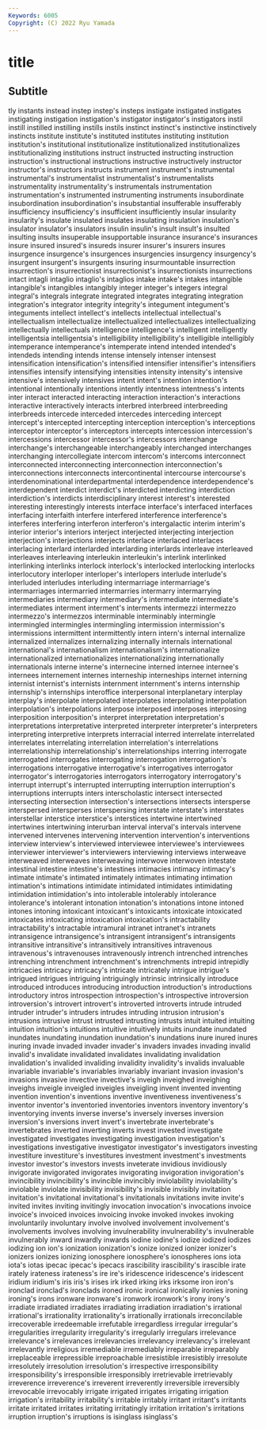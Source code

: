 ```yaml
---
Keywords: 6005
Copyright: (C) 2022 Ryu Yamada
---
```



# title

## Subtitle
tly instants instead instep instep's insteps instigate
instigated instigates instigating instigation instigation's instigator instigator's instigators instil instill
instilled instilling instills instils instinct instinct's instinctive instinctively instincts institute
institute's instituted institutes instituting institution institution's institutional institutionalize institutionalized institutionalizes
institutionalizing institutions instruct instructed instructing instruction instruction's instructional instructions instructive
instructively instructor instructor's instructors instructs instrument instrument's instrumental instrumental's instrumentalist
instrumentalist's instrumentalists instrumentality instrumentality's instrumentals instrumentation instrumentation's instrumented instrumenting instruments
insubordinate insubordination insubordination's insubstantial insufferable insufferably insufficiency insufficiency's insufficient insufficiently
insular insularity insularity's insulate insulated insulates insulating insulation insulation's insulator
insulator's insulators insulin insulin's insult insult's insulted insulting insults insuperable
insupportable insurance insurance's insurances insure insured insured's insureds insurer insurer's
insurers insures insurgence insurgence's insurgences insurgencies insurgency insurgency's insurgent insurgent's
insurgents insuring insurmountable insurrection insurrection's insurrectionist insurrectionist's insurrectionists insurrections intact
intagli intaglio intaglio's intaglios intake intake's intakes intangible intangible's intangibles
intangibly integer integer's integers integral integral's integrals integrate integrated integrates
integrating integration integration's integrator integrity integrity's integument integument's integuments intellect
intellect's intellects intellectual intellectual's intellectualism intellectualize intellectualized intellectualizes intellectualizing intellectually
intellectuals intelligence intelligence's intelligent intelligently intelligentsia intelligentsia's intelligibility intelligibility's intelligible
intelligibly intemperance intemperance's intemperate intend intended intended's intendeds intending intends
intense intensely intenser intensest intensification intensification's intensified intensifier intensifier's intensifiers
intensifies intensify intensifying intensities intensity intensity's intensive intensive's intensively intensives
intent intent's intention intention's intentional intentionally intentions intently intentness intentness's
intents inter interact interacted interacting interaction interaction's interactions interactive interactively
interacts interbred interbreed interbreeding interbreeds intercede interceded intercedes interceding intercept
intercept's intercepted intercepting interception interception's interceptions interceptor interceptor's interceptors intercepts
intercession intercession's intercessions intercessor intercessor's intercessors interchange interchange's interchangeable interchangeably
interchanged interchanges interchanging intercollegiate intercom intercom's intercoms interconnect interconnected interconnecting
interconnection interconnection's interconnections interconnects intercontinental intercourse intercourse's interdenominational interdepartmental interdependence
interdependence's interdependent interdict interdict's interdicted interdicting interdiction interdiction's interdicts interdisciplinary
interest interest's interested interesting interestingly interests interface interface's interfaced interfaces
interfacing interfaith interfere interfered interference interference's interferes interfering interferon interferon's
intergalactic interim interim's interior interior's interiors interject interjected interjecting interjection
interjection's interjections interjects interlace interlaced interlaces interlacing interlard interlarded interlarding
interlards interleave interleaved interleaves interleaving interleukin interleukin's interlink interlinked interlinking
interlinks interlock interlock's interlocked interlocking interlocks interlocutory interloper interloper's interlopers
interlude interlude's interluded interludes interluding intermarriage intermarriage's intermarriages intermarried intermarries
intermarry intermarrying intermediaries intermediary intermediary's intermediate intermediate's intermediates interment interment's
interments intermezzi intermezzo intermezzo's intermezzos interminable interminably intermingle intermingled intermingles
intermingling intermission intermission's intermissions intermittent intermittently intern intern's internal internalize
internalized internalizes internalizing internally internals international international's internationalism internationalism's internationalize
internationalized internationalizes internationalizing internationally internationals interne interne's internecine interned internee
internee's internees internement internes interneship interneships internet interning internist internist's
internists internment internment's interns internship internship's internships interoffice interpersonal interplanetary
interplay interplay's interpolate interpolated interpolates interpolating interpolation interpolation's interpolations interpose
interposed interposes interposing interposition interposition's interpret interpretation interpretation's interpretations interpretative
interpreted interpreter interpreter's interpreters interpreting interpretive interprets interracial interred interrelate
interrelated interrelates interrelating interrelation interrelation's interrelations interrelationship interrelationship's interrelationships interring
interrogate interrogated interrogates interrogating interrogation interrogation's interrogations interrogative interrogative's interrogatives
interrogator interrogator's interrogatories interrogators interrogatory interrogatory's interrupt interrupt's interrupted interrupting
interruption interruption's interruptions interrupts inters interscholastic intersect intersected intersecting intersection
intersection's intersections intersects intersperse interspersed intersperses interspersing interstate interstate's interstates
interstellar interstice interstice's interstices intertwine intertwined intertwines intertwining interurban interval
interval's intervals intervene intervened intervenes intervening intervention intervention's interventions interview
interview's interviewed interviewee interviewee's interviewees interviewer interviewer's interviewers interviewing interviews
interweave interweaved interweaves interweaving interwove interwoven intestate intestinal intestine intestine's
intestines intimacies intimacy intimacy's intimate intimate's intimated intimately intimates intimating
intimation intimation's intimations intimidate intimidated intimidates intimidating intimidation intimidation's into
intolerable intolerably intolerance intolerance's intolerant intonation intonation's intonations intone intoned
intones intoning intoxicant intoxicant's intoxicants intoxicate intoxicated intoxicates intoxicating intoxication
intoxication's intractability intractability's intractable intramural intranet intranet's intranets intransigence intransigence's
intransigent intransigent's intransigents intransitive intransitive's intransitively intransitives intravenous intravenous's intravenouses
intravenously intrench intrenched intrenches intrenching intrenchment intrenchment's intrenchments intrepid intrepidly
intricacies intricacy intricacy's intricate intricately intrigue intrigue's intrigued intrigues intriguing
intriguingly intrinsic intrinsically introduce introduced introduces introducing introduction introduction's introductions
introductory intros introspection introspection's introspective introversion introversion's introvert introvert's introverted
introverts intrude intruded intruder intruder's intruders intrudes intruding intrusion intrusion's
intrusions intrusive intrust intrusted intrusting intrusts intuit intuited intuiting intuition
intuition's intuitions intuitive intuitively intuits inundate inundated inundates inundating inundation
inundation's inundations inure inured inures inuring invade invaded invader invader's
invaders invades invading invalid invalid's invalidate invalidated invalidates invalidating invalidation
invalidation's invalided invaliding invalidity invalidity's invalids invaluable invariable invariable's invariables
invariably invariant invasion invasion's invasions invasive invective invective's inveigh inveighed
inveighing inveighs inveigle inveigled inveigles inveigling invent invented inventing invention
invention's inventions inventive inventiveness inventiveness's inventor inventor's inventoried inventories inventors
inventory inventory's inventorying invents inverse inverse's inversely inverses inversion inversion's
inversions invert invert's invertebrate invertebrate's invertebrates inverted inverting inverts invest
invested investigate investigated investigates investigating investigation investigation's investigations investigative investigator
investigator's investigators investing investiture investiture's investitures investment investment's investments investor
investor's investors invests inveterate invidious invidiously invigorate invigorated invigorates invigorating
invigoration invigoration's invincibility invincibility's invincible invincibly inviolability inviolability's inviolable inviolate
invisibility invisibility's invisible invisibly invitation invitation's invitational invitational's invitationals invitations
invite invite's invited invites inviting invitingly invocation invocation's invocations invoice
invoice's invoiced invoices invoicing invoke invoked invokes invoking involuntarily involuntary
involve involved involvement involvement's involvements involves involving invulnerability invulnerability's invulnerable
invulnerably inward inwardly inwards iodine iodine's iodize iodized iodizes iodizing
ion ion's ionization ionization's ionize ionized ionizer ionizer's ionizers ionizes
ionizing ionosphere ionosphere's ionospheres ions iota iota's iotas ipecac ipecac's
ipecacs irascibility irascibility's irascible irate irately irateness irateness's ire ire's
iridescence iridescence's iridescent iridium iridium's iris iris's irises irk irked
irking irks irksome iron iron's ironclad ironclad's ironclads ironed ironic
ironical ironically ironies ironing ironing's irons ironware ironware's ironwork ironwork's
irony irony's irradiate irradiated irradiates irradiating irradiation irradiation's irrational irrational's
irrationality irrationality's irrationally irrationals irreconcilable irrecoverable irredeemable irrefutable irregardless irregular
irregular's irregularities irregularity irregularity's irregularly irregulars irrelevance irrelevance's irrelevances irrelevancies
irrelevancy irrelevancy's irrelevant irrelevantly irreligious irremediable irremediably irreparable irreparably irreplaceable
irrepressible irreproachable irresistible irresistibly irresolute irresolutely irresolution irresolution's irrespective irresponsibility
irresponsibility's irresponsible irresponsibly irretrievable irretrievably irreverence irreverence's irreverent irreverently irreversible
irreversibly irrevocable irrevocably irrigate irrigated irrigates irrigating irrigation irrigation's irritability
irritability's irritable irritably irritant irritant's irritants irritate irritated irritates irritating
irritatingly irritation irritation's irritations irruption irruption's irruptions is isinglass isinglass's
